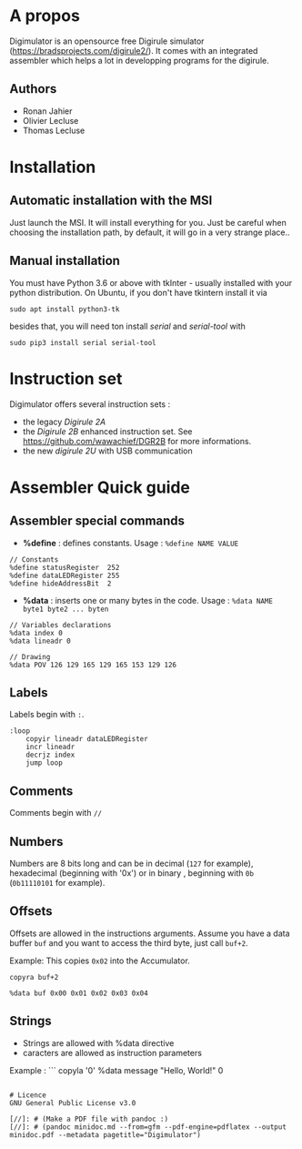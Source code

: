 
# A propos

Digimulator is an opensource free Digirule simulator (https://bradsprojects.com/digirule2/). It comes with an integrated assembler which helps a lot in developping programs for the digirule.

## Authors
- Ronan Jahier
- Olivier Lecluse 
- Thomas Lecluse

# Installation

## Automatic installation with the MSI

Just launch the MSI. It will install everything for you. Just be careful when choosing the installation path, by default, it will go in a very strange place..

## Manual installation
You must have Python 3.6 or above with tkInter - usually installed with your python distribution.
On Ubuntu, if you don't have tkintern install it via
```
sudo apt install python3-tk
```

besides that, you will need ton install *serial* and *serial-tool* with
```
sudo pip3 install serial serial-tool
```

# Instruction set

Digimulator offers several instruction sets :
- the legacy *Digirule 2A* 
- the *Digirule 2B* enhanced instruction set. See https://github.com/wawachief/DGR2B for more informations.
- the new *digirule 2U* with USB communication

# Assembler Quick guide

## Assembler special commands

- **%define** : defines constants. Usage : `%define NAME VALUE`
```
// Constants
%define statusRegister  252
%define dataLEDRegister 255
%define hideAddressBit  2
```
- **%data** : inserts one or many bytes in the code. Usage : `%data NAME byte1 byte2 ... byten`
```
// Variables declarations
%data index 0
%data lineadr 0

// Drawing
%data POV 126 129 165 129 165 153 129 126
```

## Labels
Labels begin with `:`.
```
:loop
	copyir lineadr dataLEDRegister
	incr lineadr
	decrjz index
	jump loop
```
## Comments

Comments begin with `//`

## Numbers 

Numbers are 8 bits long and can be in decimal (`127` for example), hexadecimal (beginning with '0x') or in binary , beginning with `0b` (`0b11110101` for example).

## Offsets

Offsets are allowed in the instructions arguments. Assume you have a data buffer   `buf` and you want to access the third byte, just call `buf+2`.

Example: This copies `0x02` into the Accumulator.
```
copyra buf+2

%data buf 0x00 0x01 0x02 0x03 0x04
```
## Strings

- Strings are allowed with %data directive
- caracters are allowed as instruction parameters

Example : ```
copyla '0'
%data message "Hello, World!" 0
```

# Licence
GNU General Public License v3.0

[//]: # (Make a PDF file with pandoc :)
[//]: # (pandoc minidoc.md --from=gfm --pdf-engine=pdflatex --output minidoc.pdf --metadata pagetitle="Digimulator")